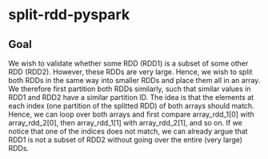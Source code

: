 # split-rdd-pyspark
## Goal
We wish to validate whether some RDD (RDD1) is a subset of some other RDD (RDD2). However, these RDDs are very large. Hence, we wish to split both RDDs in the same way into smaller RDDs and place them all in an array. We therefore first partition both RDDs similarly, such that similar values in RDD1 and RDD2 have a similar partition ID. 
The idea is that the elements at each index (one partition of the splitted RDD) of both arrays should match. Hence, we can loop over both arrays and first compare array_rdd_1[0] with array_rdd_2[0], then array_rdd_1[1] with array_rdd_2[1], and so on. If we notice that one of the indices does not match, we can already argue that RDD1 is not a subset of RDD2 without going over the entire (very large) RDDs. 
